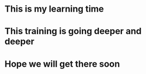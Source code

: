 # This is my learning time
# This training is going deeper and deeper
# Hope we will get there soon
